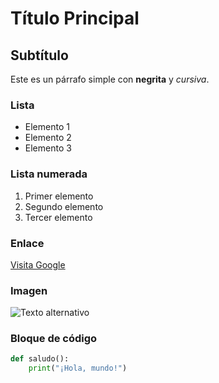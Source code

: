 # Título Principal

## Subtítulo

Este es un párrafo simple con **negrita** y *cursiva*.

### Lista

- Elemento 1
- Elemento 2
- Elemento 3

### Lista numerada

1. Primer elemento
2. Segundo elemento
3. Tercer elemento

### Enlace

[Visita Google](https://www.google.com)

### Imagen

![Texto alternativo](https://www.ejemplo.com/imagen.jpg)

### Bloque de código

```python
def saludo():
    print("¡Hola, mundo!")
